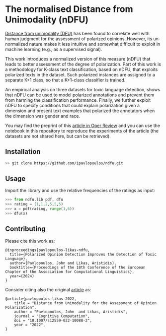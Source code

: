 # The normalised Distance from Unimodality (nDFU)

[Distance from unimodality (DFU)](https://github.com/ipavlopoulos/dfu/) has been found to correlate well with human judgment for the assessment of polarized opinions. However, its un-normalized nature makes it less intuitive and somewhat difficult to exploit in machine learning (e.g., as a supervised signal). 

This work introduces a normalized version of this measure (nDFU) that leads to better assessment of the degree of polarization. Part of this work is a methodology for K-class text classification, based on nDFU, that exploits polarized texts in the dataset. Such polarized instances are assigned to a separate K+1 class, so that a K+1-class classifier is trained. 

An empirical analysis on three datasets for toxic language detection, shows that nDFU can be used to model polarized annotations and prevent them from harming the classification performance. Finally, we further exploit nDFU to specify conditions that could explain polarization given a dimension and present text examples that polarized the annotators when the dimension was gender and race.

You may find the preprint of this [article in Oper Review](https://openreview.net/pdf?id=DKNaMP33ZL) and you can use the notebook in this repository to reproduce the experiments of the article (the datasets are not shared here, but can be retrieved).

## Installation
```bash
>> git clone https://github.com/ipavlopoulos/ndfu.git
```
## Usage
Import the library and use the relative frequencies of the ratings as input:
```python
>>> from ndfu.lib pdf, dfu
>>> rating = (1,1,2,5,5,5)
>>> x = pdf(rating, range(1,6))
>>> dfu(x)
```

## Contributing
Please cite this work as:
```
@inproceedings{pavlopoulos-likas-ndfu,
  title={Polarized Opinion Detection Improves the Detection of Toxic Language},
  author={Pavlopoulos, John and Likas, Aristidis},
  booktitle={Proceedings of the 18th Conference of the European Chapter of the Association for Computational Linguistics},
  year={2024}
}
```

Consider citing also the original [article](https://link.springer.com/article/10.1007/s12559-022-10088-2) as:
```
@article{pavlopoulos-likas-2022,
    title = "Distance from Unimodality for the Assessment of Opinion Polarization",
    author = "Pavlopoulos, John  and Likas, Aristidis",
    journal = "Cognitive Computation",
    doi = "10.1007/s12559-022-10088-2",
    year = "2022",
}
```
